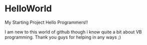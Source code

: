 # HelloWorld
My Starting Project
Hello Programmers!!

I am new to this world of github though i know quite a bit about VB programming.
Thank you guys for helping in any ways ;)

